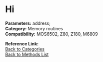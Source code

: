 # Hi

**Parameters:** address;  
**Category:** Memory routines  
**Compatibility:** MOS6502, Z80, Z180, M6809  

**Reference Link:**  
[Back to Categories](../categories/memory_routines.md)  
[Back to Methods List](../../SUMMARY.md)

